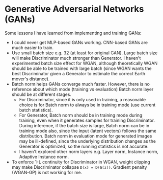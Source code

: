 # Generative Adversarial Networks (GANs)

Some lessons I have learned from implementing and training GANs:

- I could never get MLP-based GANs working. CNN-based GANs are much easier to train.
- Use small batch size e.g. 32 (at least for original GAN). Large batch size will make Discriminator much stronger than Generator. I haven't experimented batch size effect for WGAN, although theoretically WGAN should be able to be trained with large batch (since WGAN wants the best Discriminator given a Generator to estimate the correct Earth mover's distance).
- Batch norm helps GANs converge much faster. However, there is no reference about which mode (training vs evaluation) Batch norm layer should be at different stages.
  - For Discriminator, since it is only used in training, a reasonable choice is for Batch norm to always be in training mode (use current batch statistics).
  - For Generator, Batch norm should be in training mode during training, even when it generates samples for training Discriminator. During inference, if the batch size is large, Batch norm can be in training mode also, since the input (latent vectors) follows the same distribution. Batch norm in evaluation mode for generated images may be ill-defined, since the underlying distribution changes as the Generator is optimized, so the running statistics is not accurate.
  - I haven't explored other norm layers e.g. Layer norm, Instance norm, Adaptive Instance norm.
- To enforce 1-L continuity for Discriminator in WGAN, weight clipping may make Discriminator collapse `D(x) = D(G(z))`. Gradient penalty (WGAN-GP) is not working for me.
